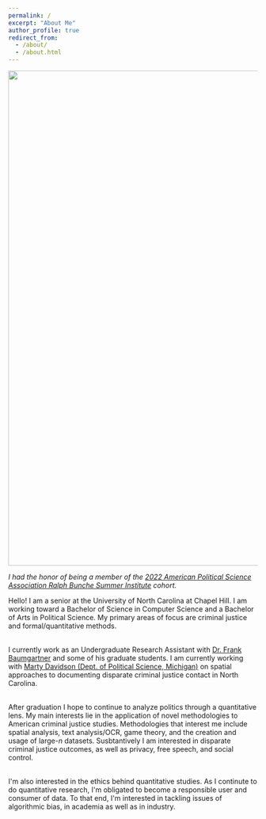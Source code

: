 ```yaml
---
permalink: /
excerpt: "About Me"
author_profile: true
redirect_from: 
  - /about/
  - /about.html
---
```


<center><img src="../images/RBSI_2022.jpg" width="1000"/></center>

*I had the honor of being a member of the [2022 American Political Science Association Ralph Bunche
 Summer Institute](https://www.apsanet.org/DIVERSITY/Ralph-Bunche-Summer-Institute/About-the-RBSI-Program) cohort.*

Hello! I am a senior at the University of North Carolina at Chapel Hill. I am working toward a Bachelor of Science in Computer Science and a Bachelor of Arts in Political Science. My primary areas of focus are criminal justice and formal/quantitative methods. <br> <br>

I currently work as an Undergraduate Research Assistant with [Dr. Frank Baumgartner](https://fbaum.unc.edu/) and some of his graduate students. I am currently working with [Marty Davidson (Dept. of Political Science, Michigan)](https://www.martydavidson.com/) on spatial approaches to documenting disparate criminal justice contact in North Carolina. <br> <br>

After graduation I hope to continue to analyze politics through a quantitative lens. My main interests lie in the application of novel methodologies to American criminal justice studies. Methodologies that interest me include spatial analysis, text analysis/OCR, game theory, and the creation and usage of large-$n$ datasets. Susbtantively I am interested in disparate criminal justice outcomes, as well as privacy, free speech, and social control.<br><br>

I'm also interested in the ethics behind quantitative studies. As I continute to do quantitative research, I'm obligated to become a responsible user and consumer of data. To that end, I'm interested in tackling issues of algorithmic bias, in academia as well as in industry.
